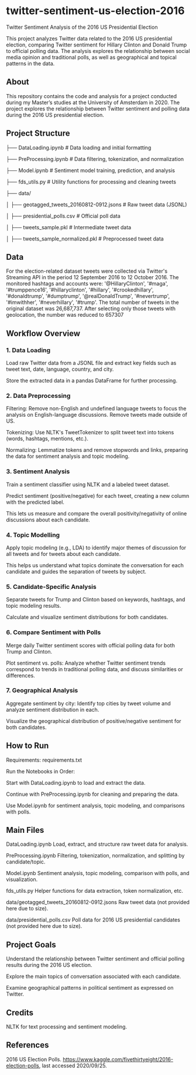 # twitter-sentiment-us-election-2016
Twitter Sentiment Analysis of the 2016 US Presidential Election

This project analyzes Twitter data related to the 2016 US presidential election, comparing Twitter sentiment for Hillary Clinton and Donald Trump to official polling data. The analysis explores the relationship between social media opinion and traditional polls, as well as geographical and topical patterns in the data.

## About
This repository contains the code and analysis for a project conducted during my Master’s studies at the University of Amsterdam in 2020. The project explores the relationship between Twitter sentiment and polling data during the 2016 US presidential election.

## Project Structure
├── DataLoading.ipynb         # Data loading and initial formatting

├── PreProcessing.ipynb       # Data filtering, tokenization, and normalization

├── Model.ipynb               # Sentiment model training, prediction, and analysis

├── fds_utils.py              # Utility functions for processing and cleaning tweets

├── data/

│   ├── geotagged_tweets_20160812-0912.jsons    # Raw tweet data (JSONL)

│   ├── presidential_polls.csv                  # Official poll data

│   ├── tweets_sample.pkl                       # Intermediate tweet data

│   ├── tweets_sample_normalized.pkl            # Preprocessed tweet data

## Data
For the election-related dataset tweets were collected via Twitter's Streaming API in the 
period 12 September 2016 to 12 October 2016. The monitored hashtags and accounts were: 
'@HillaryClinton', '#maga', '#trumppence16', '#hillaryclinton', '#hillary', '#crookedhillary', 
'#donaldtrump', '#dumptrump', '@realDonaldTrump', '#nevertrump', '#imwithher', 
'#neverhillary', '#trump'. 
The total number of tweets in the original dataset was 26,687,737. After selecting only those 
tweets with geolocation, the number was reduced to 657307

## Workflow Overview
### 1. Data Loading
Load raw Twitter data from a JSONL file and extract key fields such as tweet text, date, language, country, and city.

Store the extracted data in a pandas DataFrame for further processing.

### 2. Data Preprocessing
Filtering: Remove non-English and undefined language tweets to focus the analysis on English-language discussions. Remove tweets made outside of US.

Tokenizing: Use NLTK's TweetTokenizer to split tweet text into tokens (words, hashtags, mentions, etc.).

Normalizing: Lemmatize tokens and remove stopwords and links, preparing the data for sentiment analysis and topic modeling.

### 3. Sentiment Analysis
Train a sentiment classifier using NLTK and a labeled tweet dataset.

Predict sentiment (positive/negative) for each tweet, creating a new column with the predicted label.

This lets us measure and compare the overall positivity/negativity of online discussions about each candidate.

### 4. Topic Modelling
Apply topic modeling (e.g., LDA) to identify major themes of discussion for all tweets and for tweets about each candidate.

This helps us understand what topics dominate the conversation for each candidate and guides the separation of tweets by subject.

### 5. Candidate-Specific Analysis
Separate tweets for Trump and Clinton based on keywords, hashtags, and topic modeling results.

Calculate and visualize sentiment distributions for both candidates.

### 6. Compare Sentiment with Polls
Merge daily Twitter sentiment scores with official polling data for both Trump and Clinton.

Plot sentiment vs. polls: Analyze whether Twitter sentiment trends correspond to trends in traditional polling data, and discuss similarities or differences.

### 7. Geographical Analysis
Aggregate sentiment by city: Identify top cities by tweet volume and analyze sentiment distribution in each.

Visualize the geographical distribution of positive/negative sentiment for both candidates.

## How to Run
Requirements:
requirements.txt

Run the Notebooks in Order:

Start with DataLoading.ipynb to load and extract the data.

Continue with PreProcessing.ipynb for cleaning and preparing the data.

Use Model.ipynb for sentiment analysis, topic modeling, and comparisons with polls.

## Main Files
DataLoading.ipynb
Load, extract, and structure raw tweet data for analysis.

PreProcessing.ipynb
Filtering, tokenization, normalization, and splitting by candidate/topic.

Model.ipynb
Sentiment analysis, topic modeling, comparison with polls, and visualization.

fds_utils.py
Helper functions for data extraction, token normalization, etc.

data/geotagged_tweets_20160812-0912.jsons
Raw tweet data (not provided here due to size).

data/presidential_polls.csv
Poll data for 2016 US presidential candidates (not provided here due to size).

## Project Goals
Understand the relationship between Twitter sentiment and official polling results during the 2016 US election.

Explore the main topics of conversation associated with each candidate.

Examine geographical patterns in political sentiment as expressed on Twitter.

## Credits
NLTK for text processing and sentiment modeling.

## References
2016 US Election Polls.
https://www.kaggle.com/fivethirtyeight/2016-election-polls, last accessed 2020/09/25.
